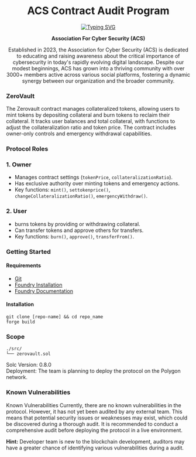 
<h1 align="center">ACS Contract Audit Program</h1>

<div align="center">


<p align="center">
<a align="center" href="https://git.io/typing-svg"><img src="https://readme-typing-svg.demolab.com/?font=Space+Grotesk+Code&center=true&duration=2000&color=113569&pause=100&random=false&width=750&height=100&multiline=true&lines=Welcome+to+ACS+Contract+Audit+Program!%20;We+extend+our+best+wishes+for+you+to%20;achieve+all+your+goals." alt="Typing SVG" /></a>


**Association For Cyber Security (ACS)**

Established in 2023, the Association for Cyber Security (ACS) is dedicated to educating and raising awareness about the critical importance of cybersecurity in today's rapidly evolving digital landscape. Despite our modest beginnings, ACS has grown into a thriving community with over 3000+ members active across various social platforms, fostering a dynamic synergy between our organization and the broader community.
</div>

### ZeroVault 

The Zerovault contract manages collateralized tokens, allowing users to mint tokens by depositing collateral and burn tokens to reclaim their collateral. It tracks user balances and total collateral, with functions to adjust the collateralization ratio and token price. The contract includes owner-only controls and emergency withdrawal capabilities.


### Protocol Roles

### 1. **Owner**
   - Manages contract settings (`tokenPrice`, `collateralizationRatio`).
   - Has exclusive authority over minting tokens and emergency actions.
   - Key functions: `mint()`, `settokenprice()`, `changeCollateralizationRatio()`, `emergencyWithdraw()`.

### 2. **User**
   - burns tokens by providing or withdrawing collateral.
   - Can transfer tokens and approve others for transfers.
   - Key functions: `burn()`, `approve()`, `transferFrom()`.


### Getting Started 

#### Requirements 

- [Git](https://git-scm.com/book/en/v2/Getting-Started-Installing-Git)
- [Foundry Installation](https://getfoundry.sh/)
- [Foundry Documentation](https://book.getfoundry.sh/)

#### Installation 

```
git clone [repo-name] && cd repo_name 
forge build
```

### Scope 

```
./src/
└── zerovault.sol
```

Solc Version: 0.8.0</br>
Deployment: The team is planning to deploy the protocol on the Polygon network.


### Known Vulnerabilities

Known Vulnerabilities
Currently, there are no known vulnerabilities in the protocol. However, it has not yet been audited by any external team. This means that potential security issues or weaknesses may exist, which could be discovered during a thorough audit. It is recommended to conduct a comprehensive audit before deploying the protocol in a live environment.

<b>Hint:</b> Developer team is new to the blockchain development, auditors may have a greater chance of identifying various vulnerabilities during a audit. 

